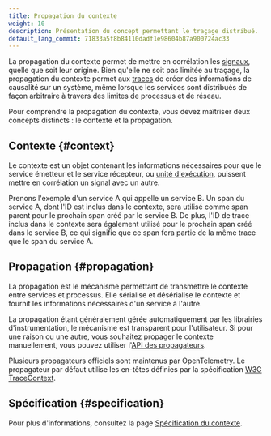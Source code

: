 ```yaml
---
title: Propagation du contexte
weight: 10
description: Présentation du concept permettant le traçage distribué.
default_lang_commit: 71833a5f8b84110dadf1e98604b87a900724ac33
---
```


La propagation du contexte permet de mettre en corrélation les
[signaux](/docs/concepts/signals), quelle que soit leur origine. Bien qu'elle ne
soit pas limitée au traçage, la propagation du contexte permet aux
[traces](/docs/concepts/signals/traces) de créer des informations de causalité
sur un système, même lorsque les services sont distribués de façon arbitraire à
travers des limites de processus et de réseau.

Pour comprendre la propagation du contexte, vous devez maîtriser deux concepts
distincts : le contexte et la propagation.

## Contexte {#context}

Le contexte est un objet contenant les informations nécessaires pour que le
service émetteur et le service récepteur, ou
[unité d'exécution](/docs/specs/otel/glossary/#execution-unit), puissent mettre
en corrélation un signal avec un autre.

Prenons l'exemple d'un service A qui appelle un service B. Un span du service A,
dont l'ID est inclus dans le contexte, sera utilisé comme span parent pour le
prochain span créé par le service B. De plus, l'ID de trace inclus dans le
contexte sera également utilisé pour le prochain span créé dans le service B, ce
qui signifie que ce span fera partie de la même trace que le span du service A.

## Propagation {#propagation}

La propagation est le mécanisme permettant de transmettre le contexte entre
services et processus. Elle sérialise et désérialise le contexte et fournit les
informations nécessaires d'un service à l'autre.

La propagation étant généralement gérée automatiquement par les librairies
d'instrumentation, le mécanisme est transparent pour l'utilisateur. Si pour une
raison ou une autre, vous souhaitez propager le contexte manuellement, vous
pouvez utiliser
l'[API des propagateurs](/docs/specs/otel/context/api-propagators/).

Plusieurs propagateurs officiels sont maintenus par OpenTelemetry. Le
propagateur par défaut utilise les en-têtes définies par la spécification
[W3C TraceContext](https://www.w3.org/TR/trace-context/).

## Spécification {#specification}

Pour plus d'informations, consultez la page
[Spécification du contexte](/docs/specs/otel/context/).
